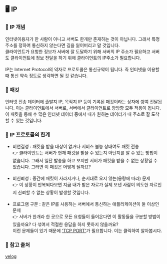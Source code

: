 ## 🖥 IP

### 📍 IP 개념

인터넷이용자가 한 사람이 아니고 서버도 한개만 존재하는 것이 아닙니다. 그래서 특정 주소를 정하여 통신하지 않는다면 길을 잃어버리고 말 것입니다. <br />
클라이언트가 요청한 정보가 서버에 잘 도달하기 위해 서버의 IP 주소가 필요하고 서버도 클라이언트에 정보 전달을 하기 위해 클라이언트의 IP주소가 필요합니다.<br /><br />
IP는 Internet Protocol의 약자로 프로토콜은 통신규약이 됩니다. 즉 인터넷을 이용할 때 통신 약속 정도로 생각하면 될 것 같습니다.

### 🎁 패킷

인터넷 전송 데이터에 출발지 IP, 목적지 IP 등이 기록된 패킷이라는 상자에 쌓여 전달됩니다. 이는 클라이언트에서 서버로, 서버에서 클라이언트로 양방향 모두 적용이 됩니다. <br /> 이 패킷을 통해 수 많은 인터넷 데이터 중에서 내가 원하는 데이터가 내 주소로 잘 도착할 수 있는 것입니다. <br />

### 🔺 IP 프로토콜의 한계

-   비연결성 : 패킷을 받을 대상이 없거나 서비스 불능 상태여도 패킷 전송<br />
    👉 클라이언트는 서버가 현재 패킷을 받을 수 있는지 아닌지를 알 수 있는 방법이 없습니다. 그래서 일단 발송을 하고 보지만 서버가 패킷을 받을 수 없는 상황일 수 있습니다. 그러면 이 패킷은 어떻게 될까요?<br /><br />
-   비신뢰성 : 중간에 패킷이 사라지거나, 순서대로 오지 않는(용량에 따라) 문제<br />
    👉 이 상황이 반복되다보면 지금 내가 받은 자료가 실제 보낸 사람이 의도한 자료인지 신뢰할 수 없는 상황이 발생할 것입니다.<br /><br />
-   프로그램 구분 : 같은 IP를 사용하는 서버에서 통신하는 애플리케이션이 둘 이상인 문제<br />
    👉 서버가 한개라 한 곳으로 모든 요청들이 들어온다면 이 활동들을 구분할 방법이 있을까요? 다 섞여서 적절한 응답을 하지 못하지 않을까요?<br />
    이런 문제들이 있기 때문에 ['TCP PORT'](https://github.com/jinah95/Frontend-Interview/blob/main/Network/TCP%26UDP.md)가 필요합니다. 이는 클릭하여 알아봅시다.

### 🔗 참고 출처

[velog](https://velog.io/@nellholic108/%EB%84%A4%ED%8A%B8%EC%9B%8C%ED%81%AC-%EA%B0%9C%EB%85%90-%EC%A0%95%EB%A6%AC#%EB%84%A4%ED%8A%B8%EC%9B%8C%ED%81%AC-%EA%B8%B0%EB%B3%B8-%EA%B0%9C%EB%85%90)
